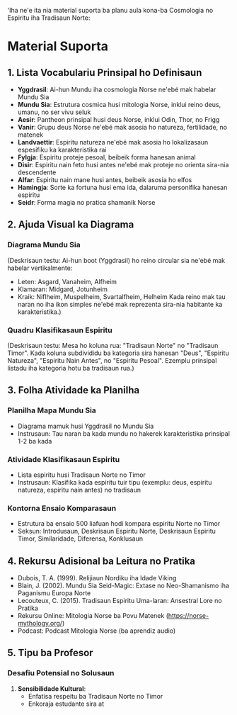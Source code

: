 'Iha ne'e ita nia material suporta ba planu aula kona-ba Cosmologia no Espiritu iha Tradisaun Norte:
 
# Material Suporta

## 1. Lista Vocabulariu Prinsipal ho Definisaun

- **Yggdrasil**: Ai-hun Mundu iha cosmologia Norse ne'ebé mak habelar Mundu Sia
- **Mundu Sia**: Estrutura cosmica husi mitologia Norse, inklui reino deus, umanu, no ser vivu seluk
- **Aesir**: Pantheon prinsipal husi deus Norse, inklui Odin, Thor, no Frigg
- **Vanir**: Grupu deus Norse ne'ebé mak asosia ho natureza, fertilidade, no matenek
- **Landvaettir**: Espiritu natureza ne'ebé mak asosia ho lokalizasaun espesifiku ka karakteristika rai
- **Fylgja**: Espiritu proteje pesoal, beibeik forma hanesan animal
- **Disir**: Espiritu nain feto husi antes ne'ebé mak proteje no orienta sira-nia descendente
- **Alfar**: Espiritu nain mane husi antes, beibeik asosia ho elfos
- **Hamingja**: Sorte ka fortuna husi ema ida, dalaruma personifika hanesan espiritu
- **Seidr**: Forma magia no pratica shamanik Norse

## 2. Ajuda Visual ka Diagrama

### Diagrama Mundu Sia
(Deskrisaun testu: Ai-hun boot (Yggdrasil) ho reino circular sia ne'ebé mak habelar vertikalmente:
- Leten: Asgard, Vanaheim, Alfheim
- Klamaran: Midgard, Jotunheim
- Kraik: Niflheim, Muspelheim, Svartalfheim, Helheim
Kada reino mak tau naran no iha ikon simples ne'ebé mak reprezenta sira-nia habitante ka karakteristika.)

### Quadru Klasifikasaun Espiritu
(Deskrisaun testu: Mesa ho koluna rua: "Tradisaun Norte" no "Tradisaun Timor". Kada koluna subdivididu ba kategoria sira hanesan "Deus", "Espiritu Natureza", "Espiritu Nain Antes", no "Espiritu Pesoal". Ezemplu prinsipal listadu iha kategoria hotu ba tradisaun rua.)

## 3. Folha Atividade ka Planilha

### Planilha Mapa Mundu Sia
- Diagrama mamuk husi Yggdrasil no Mundu Sia
- Instrusaun: Tau naran ba kada mundu no hakerek karakteristika prinsipal 1-2 ba kada

### Atividade Klasifikasaun Espiritu
- Lista espiritu husi Tradisaun Norte no Timor
- Instrusaun: Klasifika kada espiritu tuir tipu (exemplu: deus, espiritu natureza, espiritu nain antes) no tradisaun

### Kontorna Ensaio Komparasaun
- Estrutura ba ensaio 500 liafuan hodi kompara espiritu Norte no Timor
- Seksun: Introdusaun, Deskrisaun Espiritu Norte, Deskrisaun Espiritu Timor, Similaridade, Diferensa, Konklusaun

## 4. Rekursu Adisional ba Leitura no Pratika

- Dubois, T. A. (1999). Relijiaun Nordiku iha Idade Viking
- Blain, J. (2002). Mundu Sia Seid-Magic: Extase no Neo-Shamanismo iha Paganismu Europa Norte
- Lecouteux, C. (2015). Tradisaun Espiritu Uma-laran: Ansestral Lore no Pratika
- Rekursu Online: Mitologia Norse ba Povu Matenek (https://norse-mythology.org/)
- Podcast: Podcast Mitologia Norse (ba aprendiz audio)

## 5. Tipu ba Profesor

### Desafiu Potensial no Solusaun

1. **Sensibilidade Kultural**: 
   - Enfatisa respeitu ba Tradisaun Norte no Timor
   - Enkoraja estudante sira at